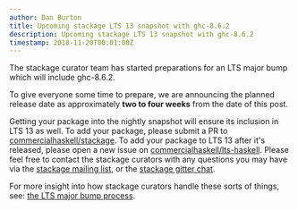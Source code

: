 ```yaml
---
author: Dan Burton
title: Upcoming stackage LTS 13 snapshot with ghc-8.6.2
description: Upcoming stackage LTS 13 snapshot with ghc-8.6.2
timestamp: 2018-11-20T00:01:00Z
---
```


The stackage curator team has started preparations for an LTS major bump
which will include ghc-8.6.2.

To give everyone some time to prepare, we are announcing the planned release date
as approximately **two to four weeks** from the date of this post.

Getting your package into the nightly snapshot will ensure its inclusion
in LTS 13 as well. To add your package, please submit a PR to
[commercialhaskell/stackage](https://github.com/commercialhaskell/stackage).
To add your package to LTS 13 after it's released, please open a new issue
on [commercialhaskell/lts-haskell](https://github.com/commercialhaskell/lts-haskell).
Please feel free to contact the stackage curators with any questions you may have
via the [stackage mailing list](https://groups.google.com/forum/#!forum/stackage),
or the [stackage gitter chat](https://gitter.im/commercialhaskell/stackage).

For more insight into how stackage curators handle these sorts of things, see:
[the LTS major bump process](https://github.com/commercialhaskell/stackage/blob/master/CURATORS.md#new-lts-major-bump).
